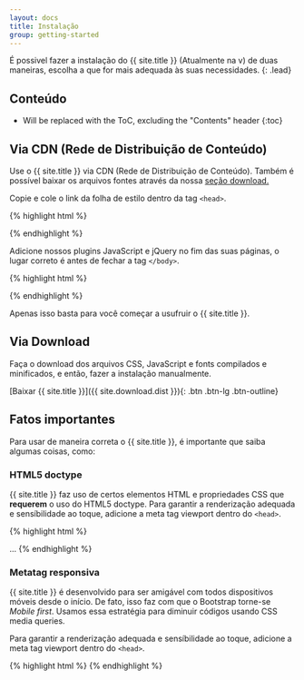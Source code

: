 ```yaml
---
layout: docs
title: Instalação
group: getting-started
---
```


É possivel fazer a instalação do {{ site.title }} (Atualmente na v) de duas maneiras, escolha a que for mais adequada às suas necessidades.
{: .lead}

## Conteúdo

* Will be replaced with the ToC, excluding the "Contents" header
{:toc}

## Via CDN (Rede de Distribuição de Conteúdo)

Use o {{ site.title }} via CDN (Rede de Distribuição de Conteúdo). Também é possível baixar os arquivos fontes através da nossa [seção download.](#via-download)

Copie e cole o link da folha de estilo dentro da tag `<head>`.

{% highlight html %}
<link rel="stylesheet" href="{{ site.cdn.css }}">
{% endhighlight %}

Adicione nossos plugins JavaScript e jQuery no fim das suas páginas, o lugar correto é antes de fechar a tag `</body>`.

{% highlight html %}
<script src="{{ site.cdn.jquery }}"></script>
<script src="{{ site.cdn.js }}"></script>
{% endhighlight %}

Apenas isso basta para você começar a usufruir o {{ site.title }}.

## Via Download

Faça o download dos arquivos CSS, JavaScript e fonts compilados e minificados, e então, fazer a instalação manualmente.

[Baixar {{ site.title }}]({{ site.download.dist }}){: .btn .btn-lg .btn-outline}

## Fatos importantes

Para usar de maneira correta o {{ site.title }}, é importante que saiba algumas coisas, como:

### HTML5 doctype

{{ site.title }} faz uso de certos elementos HTML e propriedades CSS que <b>requerem</b> o uso do HTML5 doctype. Para garantir a renderização adequada e sensíbilidade ao toque, adicione a meta tag viewport dentro do `<head>`.

{% highlight html %}
<!DOCTYPE html>
<html lang="pt-br">
...
</html>
{% endhighlight %}

### Metatag responsiva

{{ site.title }} é desenvolvido para ser amigável com todos dispositivos móveis desde o início. De fato, isso faz com que o Bootstrap torne-se *Mobile first*. Usamos essa estratégia para diminuir códigos usando CSS media queries.

Para garantir a renderização adequada e sensíbilidade ao toque, adicione a meta tag viewport dentro do `<head>`.

{% highlight html %}
<meta name="viewport" content="width=device-width, initial-scale=1">
{% endhighlight %}
